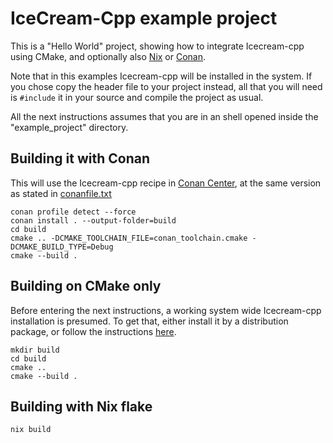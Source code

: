 # IceCream-Cpp example project

This is a "Hello World" project, showing how to integrate Icecream-cpp using CMake, and
optionally also [Nix](https://nixos.org) or [Conan](https://conan.io).

Note that in this examples Icecream-cpp will be installed in the system. If you chose copy
the header file to your project instead, all that you will need is `#include` it in your
source and compile the project as usual.

All the next instructions assumes that you are in an shell opened inside the
"example_project" directory.

## Building it with Conan

This will use the Icecream-cpp recipe in [Conan
Center](https://conan.io/center/recipes/icecream-cpp), at the same version as stated in
[conanfile.txt](conanfile.txt)

```shell
conan profile detect --force
conan install . --output-folder=build
cd build
cmake .. -DCMAKE_TOOLCHAIN_FILE=conan_toolchain.cmake -DCMAKE_BUILD_TYPE=Debug
cmake --build .
```

## Building on CMake only

Before entering the next instructions, a working system wide Icecream-cpp installation is
presumed. To get that, either install it by a distribution package, or follow the
instructions [here](https://github.com/renatoGarcia/icecream-cpp/tree/master#install).


```shell
mkdir build
cd build
cmake ..
cmake --build .
```

## Building with Nix flake

```shell
nix build
```
